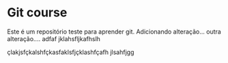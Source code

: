 # Git course

Este é um repositório teste para aprender git.
Adicionando alteração...
outra alteração....
adfaf
jklahsfljkafhslh

çlakjsfçkalshfçkasfaklsfjçklashfçafh
jlsahfjgg